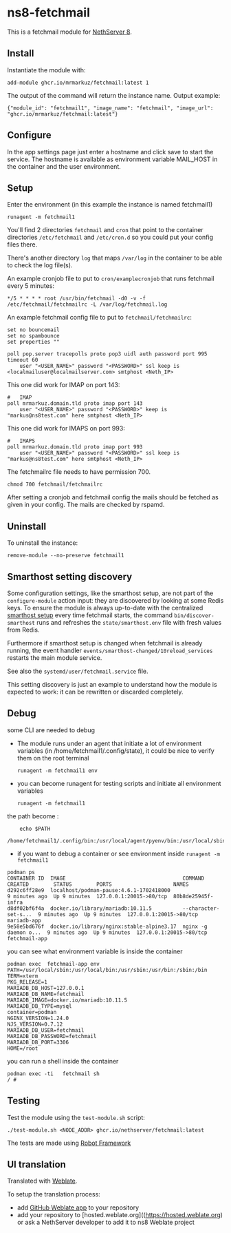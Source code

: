 # ns8-fetchmail

This is a fetchmail module for [NethServer 8](https://github.com/NethServer/ns8-core).

## Install

Instantiate the module with:

    add-module ghcr.io/mrmarkuz/fetchmail:latest 1

The output of the command will return the instance name.
Output example:

    {"module_id": "fetchmail1", "image_name": "fetchmail", "image_url": "ghcr.io/mrmarkuz/fetchmail:latest"}

## Configure

In the app settings page just enter a hostname and click save to start the service. The hostname is available as environment variable MAIL_HOST in the container and the user environment.

## Setup

Enter the environment (in this example the instance is named fetchmail1)

    runagent -m fetchmail1

You'll find 2 directories `fetchmail` and `cron` that point to the container directories `/etc/fetchmail` and `/etc/cron.d` so you could put your config files there.

There's another directory `log` that maps `/var/log` in the container to be able to check the log file(s).

An example cronjob file to put to `cron/examplecronjob` that runs fetchmail every 5 minutes:

```
*/5 * * * * root /usr/bin/fetchmail -d0 -v -f /etc/fetchmail/fetchmailrc -L /var/log/fetchmail.log
```

An example fetchmail config file to put to `fetchmail/fetchmailrc`:

```
set no bouncemail
set no spambounce
set properties ""

poll pop.server tracepolls proto pop3 uidl auth password port 995 timeout 60
    user "<USER_NAME>" password "<PASSWORD>" ssl keep is <localmailuser@localmailserver.com> smtphost <Neth_IP>
```

This one did work for IMAP on port 143:

```
#   IMAP
poll mrmarkuz.domain.tld proto imap port 143
    user "<USER_NAME>" password "<PASSWORD>" keep is "markus@ns8test.com" here smtphost <Neth_IP>
```

This one did work for IMAPS on port 993:

```
#   IMAPS
poll mrmarkuz.domain.tld proto imap port 993
    user "<USER_NAME>" password "<PASSWORD>" ssl keep is "markus@ns8test.com" here smtphost <Neth_IP>
```

The fetchmailrc file needs to have permission 700.

    chmod 700 fetchmail/fetchmailrc

After setting a cronjob and fetchmail config the mails should be fetched as given in your config. The mails are checked by rspamd.

## Uninstall

To uninstall the instance:

    remove-module --no-preserve fetchmail1

## Smarthost setting discovery

Some configuration settings, like the smarthost setup, are not part of the
`configure-module` action input: they are discovered by looking at some
Redis keys.  To ensure the module is always up-to-date with the
centralized [smarthost
setup](https://nethserver.github.io/ns8-core/core/smarthost/) every time
fetchmail starts, the command `bin/discover-smarthost` runs and refreshes
the `state/smarthost.env` file with fresh values from Redis.

Furthermore if smarthost setup is changed when fetchmail is already
running, the event handler `events/smarthost-changed/10reload_services`
restarts the main module service.

See also the `systemd/user/fetchmail.service` file.

This setting discovery is just an example to understand how the module is
expected to work: it can be rewritten or discarded completely.

## Debug

some CLI are needed to debug

- The module runs under an agent that initiate a lot of environment variables (in /home/fetchmail1/.config/state), it could be nice to verify them
on the root terminal

    `runagent -m fetchmail1 env`

- you can become runagent for testing scripts and initiate all environment variables
  
    `runagent -m fetchmail1`

 the path become : 
```
    echo $PATH
    /home/fetchmail1/.config/bin:/usr/local/agent/pyenv/bin:/usr/local/sbin:/usr/local/bin:/usr/sbin:/usr/bin:/usr/
```

- if you want to debug a container or see environment inside
 `runagent -m fetchmail1`
 ```
podman ps
CONTAINER ID  IMAGE                                      COMMAND               CREATED        STATUS        PORTS                    NAMES
d292c6ff28e9  localhost/podman-pause:4.6.1-1702418000                          9 minutes ago  Up 9 minutes  127.0.0.1:20015->80/tcp  80b8de25945f-infra
d8df02bf6f4a  docker.io/library/mariadb:10.11.5          --character-set-s...  9 minutes ago  Up 9 minutes  127.0.0.1:20015->80/tcp  mariadb-app
9e58e5bd676f  docker.io/library/nginx:stable-alpine3.17  nginx -g daemon o...  9 minutes ago  Up 9 minutes  127.0.0.1:20015->80/tcp  fetchmail-app
```

you can see what environment variable is inside the container
```
podman exec  fetchmail-app env
PATH=/usr/local/sbin:/usr/local/bin:/usr/sbin:/usr/bin:/sbin:/bin
TERM=xterm
PKG_RELEASE=1
MARIADB_DB_HOST=127.0.0.1
MARIADB_DB_NAME=fetchmail
MARIADB_IMAGE=docker.io/mariadb:10.11.5
MARIADB_DB_TYPE=mysql
container=podman
NGINX_VERSION=1.24.0
NJS_VERSION=0.7.12
MARIADB_DB_USER=fetchmail
MARIADB_DB_PASSWORD=fetchmail
MARIADB_DB_PORT=3306
HOME=/root
```

you can run a shell inside the container

```
podman exec -ti   fetchmail sh
/ # 
```
## Testing

Test the module using the `test-module.sh` script:


    ./test-module.sh <NODE_ADDR> ghcr.io/nethserver/fetchmail:latest

The tests are made using [Robot Framework](https://robotframework.org/)

## UI translation

Translated with [Weblate](https://hosted.weblate.org/projects/ns8/).

To setup the translation process:

- add [GitHub Weblate app](https://docs.weblate.org/en/latest/admin/continuous.html#github-setup) to your repository
- add your repository to [hosted.weblate.org]((https://hosted.weblate.org) or ask a NethServer developer to add it to ns8 Weblate project
